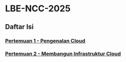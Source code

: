 # LBE-NCC-2025

## Daftar Isi

### [Pertemuan 1 - Pengenalan Cloud](/Pertemuan-1/README-ID.md)
### [Pertemuan 2 - Membangun Infrastruktur Cloud](/Pertemuan-2/README-ID.md)
